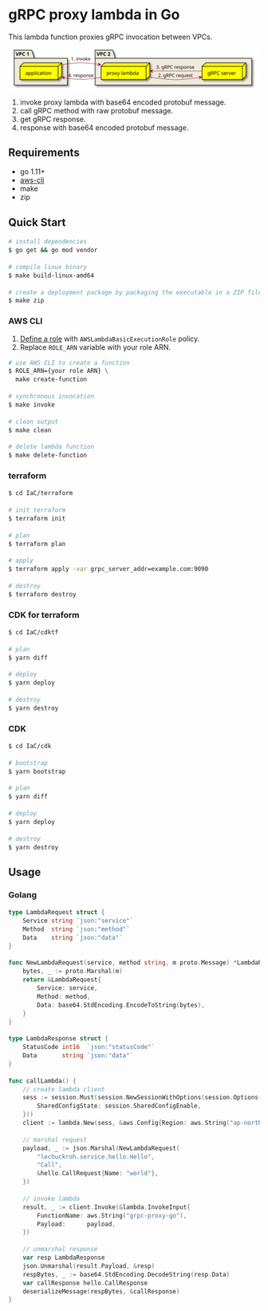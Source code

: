 # gRPC proxy lambda in Go

This lambda function proxies gRPC invocation between VPCs.

![diagram](docs/diagram.svg)

1. invoke proxy lambda with base64 encoded protobuf message.
2. call gRPC method with raw protobuf message.
3. get gRPC response.
4. response with base64 encoded protobuf message.

## Requirements
* go 1.11+
* [aws-cli](https://docs.aws.amazon.com/ko_kr/cli/latest/userguide/cli-chap-install.html)
* make
* zip

## Quick Start

```bash
# install dependencies
$ go get && go mod vendor

# compile linux binary
$ make build-linux-amd64

# create a deployment package by packaging the executable in a ZIP file. 
$ make zip
```

### AWS CLI
1. [Define a role](https://console.aws.amazon.com/iam/home#/roles) with `AWSLambdaBasicExecutionRole` policy. 
2. Replace `ROLE_ARN` variable with your role ARN.

```bash
# use AWS CLI to create a function
$ ROLE_ARN={your role ARN} \
  make create-function

# synchronous invocation 
$ make invoke

# clean output
$ make clean

# delete lambda function
$ make delete-function
```

### terraform

```bash
$ cd IaC/terraform

# init terraform
$ terraform init

# plan
$ terraform plan

# apply
$ terraform apply -var grpc_server_addr=example.com:9090

# destroy
$ terraform destroy
```

### CDK for terraform

```bash
$ cd IaC/cdktf

# plan
$ yarn diff

# deploy
$ yarn deploy

# destroy
$ yarn destroy
```

### CDK

```bash
$ cd IaC/cdk

# bootstrap
$ yarn bootstrap

# plan
$ yarn diff

# deploy
$ yarn deploy

# destroy
$ yarn destroy
```


## Usage

### Golang
```go
type LambdaRequest struct {
    Service string `json:"service"`
    Method  string `json:"method"`
    Data    string `json:"data"`
}

func NewLambdaRequest(service, method string, m proto.Message) *LambdaRequest {
    bytes, _ := proto.Marshal(m)
    return &LambdaRequest{
        Service: service,
        Method: method,
        Data: base64.StdEncoding.EncodeToString(bytes),
    }
}

type LambdaResponse struct {
    StatusCode int16  `json:"statusCode"`
    Data       string `json:"data"`
}

func callLambda() {
    // create lambda client
    sess := session.Must(session.NewSessionWithOptions(session.Options{
        SharedConfigState: session.SharedConfigEnable,
    }))
    client := lambda.New(sess, &aws.Config{Region: aws.String("ap-northeast-2")})

    // marshal request
    payload, _ := json.Marshal(NewLambdaRequest(
        "lechuckroh.service.hello.Hello",
        "Call",
        &hello.CallRequest{Name: "world"},
    })

    // invoke lambda
    result, _ := client.Invoke(&lambda.InvokeInput{
        FunctionName: aws.String("grpc-proxy-go"),
        Payload:      payload,
    })

    // unmarshal response
    var resp LambdaResponse
    json.Unmarshal(result.Payload, &resp)
    respBytes, _ := base64.StdEncoding.DecodeString(resp.Data)
    var callResponse hello.CallResponse
    deserializeMessage(respBytes, &callResponse)
}
```
